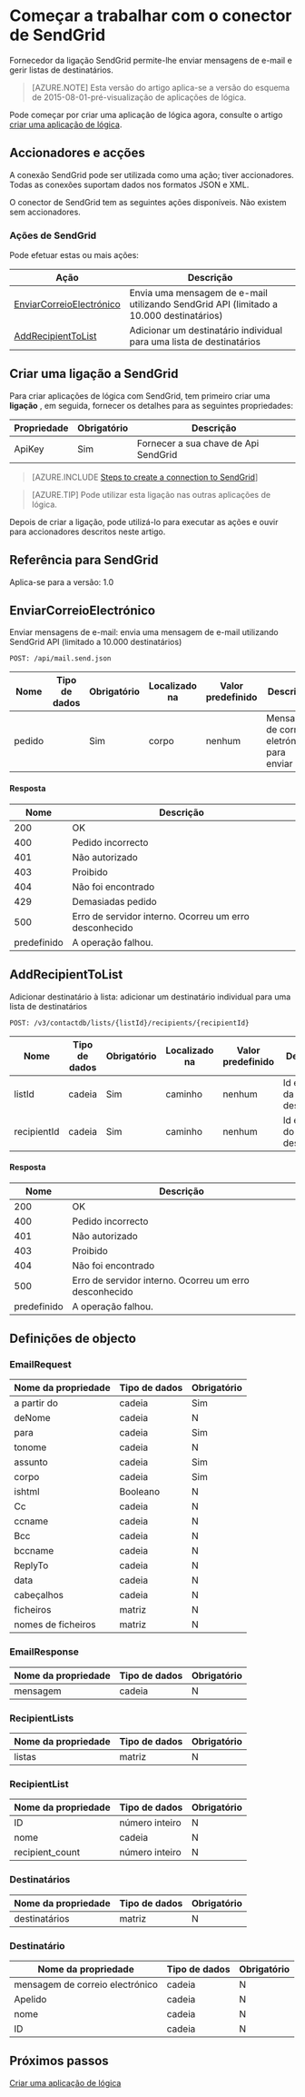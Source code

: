 <properties
pageTitle="SendGrid | Microsoft Azure"
description="Crie aplicações de lógica com Azure aplicação de serviço. Fornecedor da ligação SendGrid permite-lhe enviar mensagens de e-mail e gerir listas de destinatários."
services="logic-apps"   
documentationCenter=".net,nodejs,java"  
authors="msftman"   
manager="erikre"    
editor=""
tags="connectors" />

<tags
ms.service="logic-apps"
ms.devlang="multiple"
ms.topic="article"
ms.tgt_pltfrm="na"
ms.workload="integration"
ms.date="08/18/2016"
ms.author="deonhe"/>

# <a name="get-started-with-the-sendgrid-connector"></a>Começar a trabalhar com o conector de SendGrid

Fornecedor da ligação SendGrid permite-lhe enviar mensagens de e-mail e gerir listas de destinatários.

>[AZURE.NOTE] Esta versão do artigo aplica-se a versão do esquema de 2015-08-01-pré-visualização de aplicações de lógica. 

Pode começar por criar uma aplicação de lógica agora, consulte o artigo [criar uma aplicação de lógica](../app-service-logic/app-service-logic-create-a-logic-app.md).

## <a name="triggers-and-actions"></a>Accionadores e acções

A conexão SendGrid pode ser utilizada como uma ação; tiver accionadores. Todas as conexões suportam dados nos formatos JSON e XML. 

 O conector de SendGrid tem as seguintes ações disponíveis. Não existem sem accionadores.

### <a name="sendgrid-actions"></a>Ações de SendGrid
Pode efetuar estas ou mais ações:

|Ação|Descrição|
|--- | ---|
|[EnviarCorreioElectrónico](connectors-create-api-sendgrid.md#sendemail)|Envia uma mensagem de e-mail utilizando SendGrid API (limitado a 10.000 destinatários)|
|[AddRecipientToList](connectors-create-api-sendgrid.md#addrecipienttolist)|Adicionar um destinatário individual para uma lista de destinatários|


## <a name="create-a-connection-to-sendgrid"></a>Criar uma ligação a SendGrid
Para criar aplicações de lógica com SendGrid, tem primeiro criar uma **ligação** , em seguida, fornecer os detalhes para as seguintes propriedades: 

|Propriedade| Obrigatório|Descrição|
| ---|---|---|
|ApiKey|Sim|Fornecer a sua chave de Api SendGrid|
 

>[AZURE.INCLUDE [Steps to create a connection to SendGrid](../../includes/connectors-create-api-sendgrid.md)]

>[AZURE.TIP] Pode utilizar esta ligação nas outras aplicações de lógica.

Depois de criar a ligação, pode utilizá-lo para executar as ações e ouvir para accionadores descritos neste artigo.

## <a name="reference-for-sendgrid"></a>Referência para SendGrid
Aplica-se para a versão: 1.0

## <a name="sendemail"></a>EnviarCorreioElectrónico
Enviar mensagens de e-mail: envia uma mensagem de e-mail utilizando SendGrid API (limitado a 10.000 destinatários) 

```POST: /api/mail.send.json``` 

| Nome| Tipo de dados|Obrigatório|Localizado na|Valor predefinido|Descrição|
| ---|---|---|---|---|---|
|pedido| |Sim|corpo|nenhum|Mensagem de correio eletrónico para enviar|

#### <a name="response"></a>Resposta

|Nome|Descrição|
|---|---|
|200|OK|
|400|Pedido incorrecto|
|401|Não autorizado|
|403|Proibido|
|404|Não foi encontrado|
|429|Demasiadas pedido|
|500|Erro de servidor interno. Ocorreu um erro desconhecido|
|predefinido|A operação falhou.|


## <a name="addrecipienttolist"></a>AddRecipientToList
Adicionar destinatário à lista: adicionar um destinatário individual para uma lista de destinatários 

```POST: /v3/contactdb/lists/{listId}/recipients/{recipientId}``` 

| Nome| Tipo de dados|Obrigatório|Localizado na|Valor predefinido|Descrição|
| ---|---|---|---|---|---|
|listId|cadeia|Sim|caminho|nenhum|Id exclusivo da lista de destinatário|
|recipientId|cadeia|Sim|caminho|nenhum|Id exclusivo do destinatário|

#### <a name="response"></a>Resposta

|Nome|Descrição|
|---|---|
|200|OK|
|400|Pedido incorrecto|
|401|Não autorizado|
|403|Proibido|
|404|Não foi encontrado|
|500|Erro de servidor interno. Ocorreu um erro desconhecido|
|predefinido|A operação falhou.|


## <a name="object-definitions"></a>Definições de objecto 

### <a name="emailrequest"></a>EmailRequest


| Nome da propriedade | Tipo de dados | Obrigatório |
|---|---|---|
|a partir do|cadeia|Sim |
|deNome|cadeia|N |
|para|cadeia|Sim |
|tonome|cadeia|N |
|assunto|cadeia|Sim |
|corpo|cadeia|Sim |
|ishtml|Booleano|N |
|Cc|cadeia|N |
|ccname|cadeia|N |
|Bcc|cadeia|N |
|bccname|cadeia|N |
|ReplyTo|cadeia|N |
|data|cadeia|N |
|cabeçalhos|cadeia|N |
|ficheiros|matriz|N |
|nomes de ficheiros|matriz|N |



### <a name="emailresponse"></a>EmailResponse


| Nome da propriedade | Tipo de dados | Obrigatório |
|---|---|---|
|mensagem|cadeia|N |



### <a name="recipientlists"></a>RecipientLists


| Nome da propriedade | Tipo de dados | Obrigatório |
|---|---|---|
|listas|matriz|N |



### <a name="recipientlist"></a>RecipientList


| Nome da propriedade | Tipo de dados | Obrigatório |
|---|---|---|
|ID|número inteiro|N |
|nome|cadeia|N |
|recipient_count|número inteiro|N |



### <a name="recipients"></a>Destinatários


| Nome da propriedade | Tipo de dados | Obrigatório |
|---|---|---|
|destinatários|matriz|N |



### <a name="recipient"></a>Destinatário


| Nome da propriedade | Tipo de dados | Obrigatório |
|---|---|---|
|mensagem de correio electrónico|cadeia|N |
|Apelido|cadeia|N |
|nome|cadeia|N |
|ID|cadeia|N |


## <a name="next-steps"></a>Próximos passos
[Criar uma aplicação de lógica](../app-service-logic/app-service-logic-create-a-logic-app.md)
